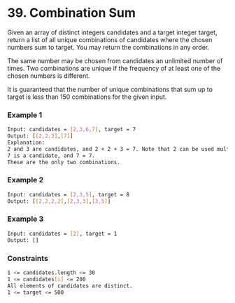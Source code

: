 # 39. Combination Sum

Given an array of distinct integers candidates and a target integer target, return a list of all unique combinations of candidates where the chosen numbers sum to target. You may return the combinations in any order.

The same number may be chosen from candidates an unlimited number of times. Two combinations are unique if the frequency of at least one of the chosen numbers is different.

It is guaranteed that the number of unique combinations that sum up to target is less than 150 combinations for the given input.

### Example 1
```sh
Input: candidates = [2,3,6,7], target = 7
Output: [[2,2,3],[7]]
Explanation:
2 and 3 are candidates, and 2 + 2 + 3 = 7. Note that 2 can be used multiple times.
7 is a candidate, and 7 = 7.
These are the only two combinations.
```

### Example 2
```sh
Input: candidates = [2,3,5], target = 8
Output: [[2,2,2,2],[2,3,3],[3,5]]
```

### Example 3
```sh
Input: candidates = [2], target = 1
Output: []
```

### Constraints
```sh
1 <= candidates.length <= 30
1 <= candidates[i] <= 200
All elements of candidates are distinct.
1 <= target <= 500
```
